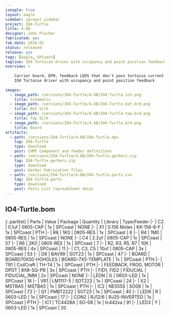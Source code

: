 ```yaml
---
iseagle: true
layout: eagle
sidebar: spcoast_sidebar
project: IO4-Turtle
title: 4.6B
designer: John Plocher
fabricated: yes
fab_date: 2018-03
status: released
release: yes
tags: [eagle, SPCoast]
tagline: IO4 Tortoise driver with occupancy and point position feedback
overview: >
    
    Carrier board, DFM, feedback LEDS that don't pass tortoise current and
    IO4 Tortoise driver with occupancy and point position feedback
    
images:
  - image_path: /versions/IO4-Turtle/4.6B/IO4-Turtle.sch.png
    title: Schematic
  - image_path: /versions/IO4-Turtle/4.6B/IO4-Turtle.bot.brd.png
    title: Bot Silk
  - image_path: /versions/IO4-Turtle/4.6B/IO4-Turtle.top.brd.png
    title: Top Silk
  - image_path: /versions/IO4-Turtle/4.6B/IO4-Turtle.brd.png
    title: Board
artifacts:
  - path: /versions/IO4-Turtle/4.6B/IO4-Turtle.dpv
    tag: IO4-Turtle
    type: download
    post: CHMT Component and feeder definitions
  - path: /versions/IO4-Turtle/4.6B/IO4-Turtle.gerbers.zip
    tag: IO4-Turtle.gerbers.zip
    type: download
    post: Gerber Fabrication files
  - path: /versions/IO4-Turtle/4.6B/IO4-Turtle.parts.csv
    tag: IO4-Turtle.parts
    type: download
    post: Parts List (spreadsheet data)
---
```


## IO4-Turtle.bom

{:.partlist}
| Parts | Value | Package | Quantity | Library | Type/Feeder
|-
| C2 | 0.1uf | 0805-CAP | 1x | SPCoast | NONE
|-
| X1 | 0.156 Molex | KK-156-8-F | 1x | SPCoast | PTH
|-
| R8 | 1K0 | 0805-RES | 1x | SPCoast | 6
|-
| R4 | 1M0 | 0805-RES | 1x | SPCoast | NONE
|-
| C4 | 2.2uf | 0805-CAP | 1x | SPCoast | 57
|-
| R6 | 2K0 | 0805-RES | 1x | SPCoast | 7
|-
| R2, R3, R5, R7 | 10K | 0805-RES | 4x | SPCoast | 11
|-
| C1, C3, C5 | 10uf | 0805-CAP | 3x | SPCoast | 53
|-
| D6 | BAV99 | SOT23 | 1x | SPCoast | 47
|-
| BOARD | BOARD70X50-HOHOLES | BOARD-7X5-TEMPLATE | 1x | SPCoast | PTH
|-
| TR1 | CoilCraft | TH-T4 | 1x | SPCoast | PTH
|-
| FEEDBACK, FROG, MOTOR | DPDT | 8X8-SQ-PB | 3x | SPCoast | PTH
|-
| FID1, FID2 | FIDUCIAL | FIDUCIAL_1MM | 2x | SPCoast | NONE
|-
| LEDN | G | 0603-LED | 1x | SPCoast | 18
|-
| VR1 | LM1117-5 | SOT223 | 1x | SPCoast | 24
|-
| X2 | MSTBA5 | MSTBA5 | 1x | SPCoast | PTH
|-
| IC2 | NE555S | SO08 | 1x | SPCoast | 72
|-
| Q1 | PMBT2222 | SOT23 | 1x | SPCoast | 40
|-
| LEDR | R | 0603-LED | 1x | SPCoast | 17
|-
| CON2 | RJ12/6 | RJ25-INVERTED | 1x | SPCoast | PTH
|-
| IC1 | TC4428A | SO-08 | 1x | tc442xa | 91
|-
| LED3 | Y | 0603-LED | 1x | SPCoast | 20
